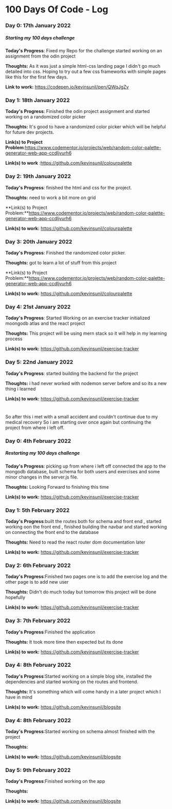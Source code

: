 # 100 Days Of Code - Log

### Day 0: 17th January 2022
##### Starting my 100 days challenge

**Today's Progress**: Fixed my Repo for the challenge started working on an assignment from the odin project

**Thoughts:** As it was just a simple html-css landing page I didn't go much detailed into css. Hoping to try out a few css frameworks with simple pages like this for the first few days. 

**Link to work:** https://codepen.io/kevinsunil/pen/QWqJgZv

### Day 1: 18th January 2022 

**Today's Progress**: Finished the odin project assignment and started working on a randomized color picker

**Thoughts:** It's good to have a randomized color picker which will be helpful for future dev projects.

**Link(s) to Project Problem**:https://www.codementor.io/projects/web/random-color-palette-generator-web-app-ccdljvurh6

**Link(s) to work** :https://github.com/kevinsunil/colourpalette

### Day 2: 19th January 2022 

**Today's Progress**: finished  the html and css for the project.

**Thoughts:** need to work a bit more on grid

**Link(s) to Project Problem:**https://www.codementor.io/projects/web/random-color-palette-generator-web-app-ccdljvurh6

**Link(s) to work:** https://github.com/kevinsunil/colourpalette
 
### Day 3: 20th January 2022 

**Today's Progress**: Finished the  randomized color picker.

**Thoughts:** got to learn a lot of stuff from this project 

**Link(s) to Project Problem:**https://www.codementor.io/projects/web/random-color-palette-generator-web-app-ccdljvurh6

**Link(s) to work:** https://github.com/kevinsunil/colourpalette

### Day 4: 21st January 2022 

**Today's Progress**: Started Working on an exercise tracker initialized moongodb atlas and the react project

**Thoughts:** This project will be using mern stack so it will help in my learning process

**Link(s) to work:** https://github.com/kevinsunil/exercise-tracker

### Day 5: 22nd January 2022 

**Today's Progress**: started building the backend for the project 

**Thoughts:** i had never worked with nodemon server before and so its a new thing i learned

**Link(s) to work:** https://github.com/kevinsunil/exercise-tracker

#
So after this i met with a small accident and couldn't continue due to my medical recovery So i am starting over once again but continuing the project from where i left off.

### Day 0: 4th February 2022
##### Restarting my 100 days challenge

**Today's Progress**: picking up from where i left off connected the app to the mongodb database, built schema for both users and exercises and some minor changes in the server.js file.

**Thoughts:** Looking Forward to finishing this time

**Link(s) to work:** https://github.com/kevinsunil/exercise-tracker

### Day 1: 5th February 2022

**Today's Progress**:built the routes both for schema and front end , started working oon the front end , finished building the navbar and started working on connecting the front end to the  database

**Thoughts:** Need to read the react router dom documentation later

**Link(s) to work:** https://github.com/kevinsunil/exercise-tracker

### Day 2: 6th February 2022

**Today's Progress**:Finished two pages one is to add the exercise log and the other page is to add new user

**Thoughts:** Didn't do much today but tomorrow this project will be done hopefully

**Link(s) to work:** https://github.com/kevinsunil/exercise-tracker

### Day 3: 7th February 2022

**Today's Progress**:Finished the application 

**Thoughts:** It took more time then expected but its done

**Link(s) to work:** https://github.com/kevinsunil/exercise-tracker

### Day 4: 8th February 2022

**Today's Progress**:Started working on a simple blog site, installed the dependencies and started working on the routes and frontend.

**Thoughts:** It's something which will come handy in a later project which I have in mind

**Link(s) to work:** https://github.com/kevinsunil/blogsite


### Day 4: 8th February 2022

**Today's Progress**:Started working on schema almost finished with the project

**Thoughts:** 

**Link(s) to work:** https://github.com/kevinsunil/blogsite

### Day 5: 9th February 2022

**Today's Progress**:Finished working on the app

**Thoughts:** 

**Link(s) to work:** https://github.com/kevinsunil/blogsite
